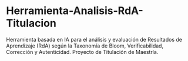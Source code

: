 # Herramienta-Analisis-RdA-Titulacion
Herramienta basada en IA para el análisis y evaluación de Resultados de Aprendizaje (RdA) según la Taxonomía de Bloom, Verificabilidad, Corrección y Autenticidad. Proyecto de Titulación de Maestría.
